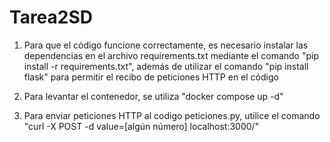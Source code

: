 # Tarea2SD
1. Para que el código funcione correctamente, es necesario instalar las dependencias en el archivo requirements.txt mediante el comando "pip install -r requirements.txt", además de utilizar el comando "pip install flask" para permitir el recibo de peticiones HTTP en el código

2. Para levantar el contenedor, se utiliza "docker compose up -d"

3. Para enviar peticiones HTTP al codigo peticiones.py, utilice el comando "curl -X POST -d value=[algún número] localhost:3000/"
